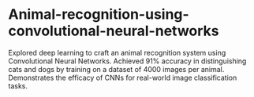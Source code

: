 # Animal-recognition-using-convolutional-neural-networks
Explored deep learning to craft an animal recognition system using Convolutional Neural Networks. Achieved 91% accuracy in distinguishing cats and dogs by training on a dataset of 4000 images per animal. Demonstrates the efficacy of CNNs for real-world image classification tasks.
